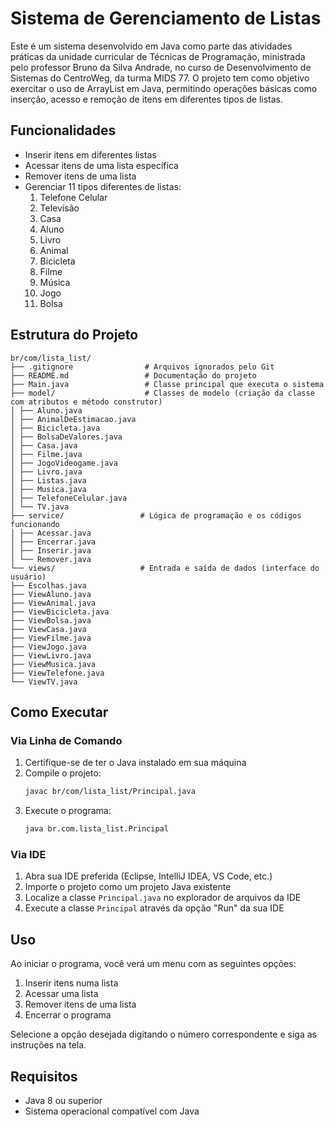 # Sistema de Gerenciamento de Listas

Este é um sistema desenvolvido em Java como parte das atividades práticas da unidade curricular de Técnicas de Programação, ministrada pelo professor Bruno da Silva Andrade, no curso de Desenvolvimento de Sistemas do CentroWeg, da turma MIDS 77. O projeto tem como objetivo exercitar o uso de ArrayList em Java, permitindo operações básicas como inserção, acesso e remoção de itens em diferentes tipos de listas.

## Funcionalidades

- Inserir itens em diferentes listas
- Acessar itens de uma lista específica
- Remover itens de uma lista
- Gerenciar 11 tipos diferentes de listas:
  1. Telefone Celular
  2. Televisão
  3. Casa
  4. Aluno
  5. Livro
  6. Animal
  7. Bicicleta
  8. Filme
  9. Música
  10. Jogo
  11. Bolsa

## Estrutura do Projeto

```
br/com/lista_list/
├── .gitignore                # Arquivos ignorados pelo Git
├── README.md                 # Documentação do projeto
├── Main.java                 # Classe principal que executa o sistema
├── model/                    # Classes de modelo (criação da classe com atributos e método construtor)
│ ├── Aluno.java
│ ├── AnimalDeEstimacao.java
│ ├── Bicicleta.java
│ ├── BolsaDeValores.java
│ ├── Casa.java
│ ├── Filme.java
│ ├── JogoVideogame.java
│ ├── Livro.java
│ ├── Listas.java
│ ├── Musica.java
│ ├── TelefoneCelular.java
│ └── TV.java
├── service/                 # Lógica de programação e os códigos funcionando
│ ├── Acessar.java
│ ├── Encerrar.java
│ ├── Inserir.java
│ └── Remover.java
└── views/                   # Entrada e saída de dados (interface do usuário)
├── Escolhas.java
├── ViewAluno.java
├── ViewAnimal.java
├── ViewBicicleta.java
├── ViewBolsa.java
├── ViewCasa.java
├── ViewFilme.java
├── ViewJogo.java
├── ViewLivro.java
├── ViewMusica.java
├── ViewTelefone.java
└── ViewTV.java
```

## Como Executar

### Via Linha de Comando

1. Certifique-se de ter o Java instalado em sua máquina
2. Compile o projeto:
   ```bash
   javac br/com/lista_list/Principal.java
   ```
3. Execute o programa:
   ```bash
   java br.com.lista_list.Principal
   ```

### Via IDE

1. Abra sua IDE preferida (Eclipse, IntelliJ IDEA, VS Code, etc.)
2. Importe o projeto como um projeto Java existente
3. Localize a classe `Principal.java` no explorador de arquivos da IDE
4. Execute a classe `Principal` através da opção "Run" da sua IDE

## Uso

Ao iniciar o programa, você verá um menu com as seguintes opções:

1. Inserir itens numa lista
2. Acessar uma lista
3. Remover itens de uma lista
4. Encerrar o programa

Selecione a opção desejada digitando o número correspondente e siga as instruções na tela.

## Requisitos

- Java 8 ou superior
- Sistema operacional compatível com Java
